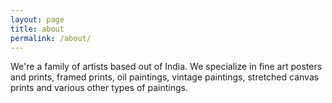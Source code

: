```yaml
---
layout: page
title: about
permalink: /about/
---
```


We're a family of artists based out of India. We specialize in fine art posters and prints, framed prints, oil paintings, vintage paintings, stretched canvas prints and various other types of paintings. 

